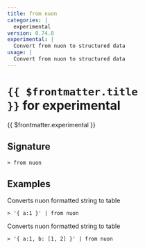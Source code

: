 ```yaml
---
title: from nuon
categories: |
  experimental
version: 0.74.0
experimental: |
  Convert from nuon to structured data
usage: |
  Convert from nuon to structured data
---
```


# <code>{{ $frontmatter.title }}</code> for experimental

<div class='command-title'>{{ $frontmatter.experimental }}</div>

## Signature

```> from nuon ```

## Examples

Converts nuon formatted string to table
```shell
> '{ a:1 }' | from nuon
```

Converts nuon formatted string to table
```shell
> '{ a:1, b: [1, 2] }' | from nuon
```
